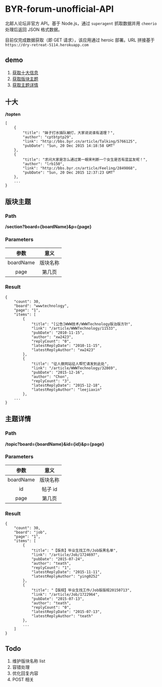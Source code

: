 # BYR-forum-unofficial-API

北邮人论坛非官方 API。基于 Node.js，通过 `superagent` 抓取数据并用 `cheerio` 处理后返回 JSON 格式数据。

目前仅完成数据获取（即 GET 请求），该应用通过 heroic 部署。URL 拼接基于 `https://dry-retreat-5114.herokuapp.com`

## demo

1. [获取十大信息](https://dry-retreat-5114.herokuapp.com/topten)
2. [获取版块主题](https://dry-retreat-5114.herokuapp.com/section?board=wwwtechnology&p=1)
3. [获取主题详情](https://dry-retreat-5114.herokuapp.com/topic?board=wwwtechnology&id=32932&p=1)


## 十大

**/topten**


	[
		{
			"title": "妹子打水插队被打，大家说说谁有道理？",
			"author": "cptbtptp29",
			"link": "http://bbs.byr.cn/article/Talking/5766125",
			"pubDate": "Sun, 20 Dec 2015 14:18:58 GMT"
		},
		{
			"title": "求问大家是怎么通过第一眼来判断一个女生是否有蓝盆友呢！",
			"author": "lrb150",
			"link": "http://bbs.byr.cn/article/Feeling/2849868",
			"pubDate": "Sun, 20 Dec 2015 12:37:23 GMT"
		},
		...
	}

## 版块主题

### Path

**/section?board={boardName}&p={page}**

### Parameters

| 参数 | 意义 |
| :---: | :---: |
| boardName| 版块名称 |
| page | 第几页 |

### Result

	{
		"count": 30,
		"board": "wwwtechnology",
		"page": "1",
		"items": [
			{
				"title": "[公告]WWW技术/WWWTechnology版治版方针",
				"link": "/article/WWWTechnology/11533",
				"pubDate": "2010-11-15",
				"author": "xw2423",
				"replyCount": "0",
				"latestReplyDate": "2010-11-15",
				"latestReplyAuthor": "xw2423"
			},
			{
				"title": "征人做网站征人帮忙请发到此处",
				"link": "/article/WWWTechnology/32869",
				"pubDate": "2015-12-16",
				"author": "Chon",
				"replyCount": "3",
				"latestReplyDate": "2015-12-18",
				"latestReplyAuthor": "leejiaxin"
			},
		...
	}
	
## 主题详情

### Path

**/topic?board={boardName}&id={id}&p={page}**

### Parameters

| 参数 | 意义 |
| :---: | :---: |
| boardName| 版块名称 |
| id | 帖子 id |
| page | 第几页 |

### Result

	{
		"count": 30,
		"board": "job",
		"page": "1",
		"items": [
			{
				"title": "【版务】毕业生找工作/Job版黑名单",
				"link": "/article/Job/1724697",
				"pubDate": "2015-07-24",
				"author": "teath",
				"replyCount": "1",
				"latestReplyDate": "2015-11-11",
				"latestReplyAuthor": "ying0252"
			},
			{
				"title": "【版规】毕业生找工作/Job版版规20150713",
				"link": "/article/Job/1722964",
				"pubDate": "2015-07-13",
				"author": "teath",
				"replyCount": "0",
				"latestReplyDate": "2015-07-13",
				"latestReplyAuthor": "teath"
			},
			...
		]
	}
		

## Todo

1. 维护版块名称 list
2. 容错处理
3. 优化回复内容
4. POST 相关
